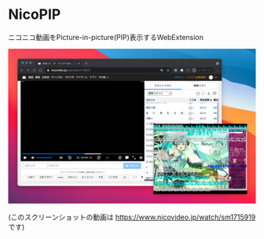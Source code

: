 # NicoPIP

ニコニコ動画をPicture-in-picture(PIP)表示するWebExtension

![使用風景](./docs/screenshot.png)

(このスクリーンショットの動画は https://www.nicovideo.jp/watch/sm1715919 です)

